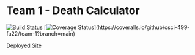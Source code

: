 # Team 1 - Death Calculator

[![Build Status](https://app.travis-ci.com/csci-499-fa22/team-1.svg?token=zjLGh1bQbp5yshWnmWjD&branch=main)](https://app.travis-ci.com/csci-499-fa22/team-1)
[![Coverage Status](https://coveralls.io/repos/github/csci-499-fa22/team-1/badge.svg?)](https://coveralls.io/github/csci-499-fa22/team-1?branch=main)

[Deployed Site](http://deathcalc.herokuapp.com/calculator/)
